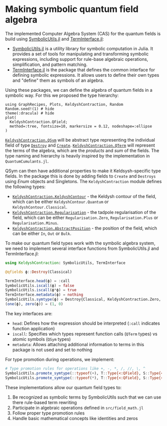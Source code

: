 # Making symbolic quantum field algebra

The implemented Computer Algebra System (CAS) for the quantum fields is build using [SymbolicUtils.jl](https://github.com/JuliaSymbolics/SymbolicUtils.jl) and [TermInterface.jl](https://github.com/JuliaSymbolics/TermInterface.jl/):

- [SymbolicUtils.jl](https://github.com/JuliaSymbolics/SymbolicUtils.jl) is a utility library for symbolic computation in Julia. It provides a set of tools for manipulating and transforming symbolic expressions, including support for rule-base algebraic operations, simplification, and pattern matching.
- [TermInterface.jl](https://github.com/JuliaSymbolics/TermInterface.jl/) is the package that defines the common interface for defining symbolic expressions. It allows users to define their own types and "define" them as symbols of an algebra.

Using these packages, we can define the algebra of quantum fields in a symbolic way. For this we proposed the type hierarchy:

```@example interface
using GraphRecipes, Plots, KeldyshContraction, Random
Random.seed!(1) # hide
theme(:dracula) # hide
plot(
  KeldyshContraction.QField;
  method=:tree, fontsize=10, markersize = 0.12, nodeshape=:ellipse
)
```

[`KeldyshContraction.QSym`](@ref) will be abstract type representing the individual field of type [`Destroy`](@ref) and [`Create`](@ref). [`KeldyshContraction.QTerm`](@ref) will represent the terms of the algebra, which are the *products* and *sum* of the fields. The type naming and hierarchy is heavily inspired by the implementation in `QuantumCumulants.jl`.

QSym can then have additional properties to make it Keldsysh-specific type fields. In the package this is done by adding fields to `Create` and `Destroys` using *Enum* objects and Singletons. The `KeldyshContraction` module defines the following types:

- [`KeldyshContraction.KeldyshContour`](@ref) - the Keldysh contour of the field, which can be either `KeldyshContour.Quantum` or `KeldyshContour.Classical`.
- [`KeldyshContraction.Regularisation`](@ref) - the tadpole regularisation of the field, which can be either `Regularisation.Zero`, `Regularisation.Plus` or `Regularisation.Minus`.
- [`KeldyshContraction.AbstractPosition`](@ref) - the position of the field, which can be either `In`, `Out` or `Bulk`.

To make our quantum field types work with the symbolic algebra system, we need to implement several interface functions from SymbolicUtils.jl and TermInterface.jl:

```julia
using KeldyshContraction: SymbolicUtils, TermInterface

@qfields ϕ::Destroy(Classical)

TermInterface.head(ϕ) = :call
SymbolicUtils.iscall(ϕ) = false
SymbolicUtils.iscall(ϕ*ϕ) = true
TermInterface.metadata(ϕ) = nothing
SymbolicUtils.symtype(ϕ) = Destroy{Classical, KeldyshContraction.Zero, Nothing} 
(one(ϕ), zero(ϕ)) = (1, 0)
```

The key interfaces are:

- `head`: Defines how the expression should be interpreted (`:call` indicates function application)
- `iscall`: Specifies which types represent function calls (`QTerm` types) vs atomic symbols (`QSym` types)
- `metadata`: Allows attaching additional information to terms in this package is not used and set to nothing

For type promotion during operations, we implement:

```julia
# Type promotion rules for operations like +, -, *, /, //, \, ^
SymbolicUtils.promote_symtype(::typeof(+), T::Type{<:QField}, S::Type{<:QField}) = promote_type(T, S)
SymbolicUtils.promote_symtype(::typeof(*), T::Type{<:QField}, S::Type{<:Number}) = T
```

These implementations allow our quantum field types to:

1. Be recognized as symbolic terms by SymbolicUtils such that we can use there rule-based term rewriting
2. Participate in algebraic operations defined in `src/field_math.jl`
3. Follow proper type promotion rules
4. Handle basic mathematical concepts like identities and zeros
